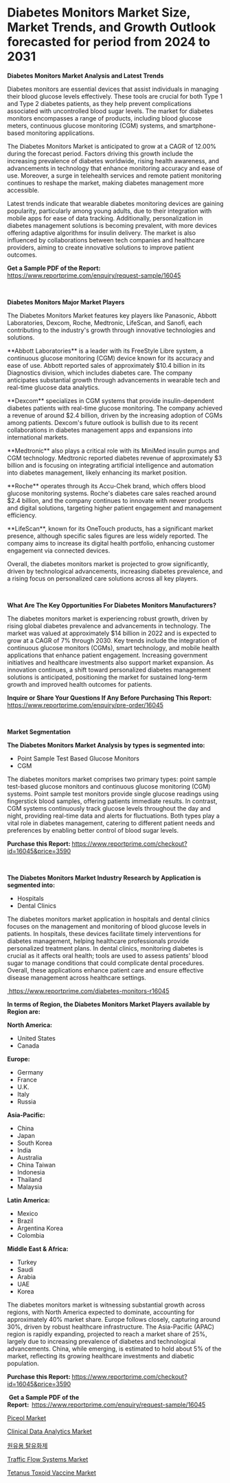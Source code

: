 <p><h1>Diabetes Monitors Market Size, Market Trends, and Growth Outlook forecasted for period from 2024 to 2031</h1></p><p><strong>Diabetes Monitors Market Analysis and Latest Trends</strong></p>
<p><p>Diabetes monitors are essential devices that assist individuals in managing their blood glucose levels effectively. These tools are crucial for both Type 1 and Type 2 diabetes patients, as they help prevent complications associated with uncontrolled blood sugar levels. The market for diabetes monitors encompasses a range of products, including blood glucose meters, continuous glucose monitoring (CGM) systems, and smartphone-based monitoring applications.</p><p>The Diabetes Monitors Market is anticipated to grow at a CAGR of 12.00% during the forecast period. Factors driving this growth include the increasing prevalence of diabetes worldwide, rising health awareness, and advancements in technology that enhance monitoring accuracy and ease of use. Moreover, a surge in telehealth services and remote patient monitoring continues to reshape the market, making diabetes management more accessible.</p><p>Latest trends indicate that wearable diabetes monitoring devices are gaining popularity, particularly among young adults, due to their integration with mobile apps for ease of data tracking. Additionally, personalization in diabetes management solutions is becoming prevalent, with more devices offering adaptive algorithms for insulin delivery. The market is also influenced by collaborations between tech companies and healthcare providers, aiming to create innovative solutions to improve patient outcomes.</p></p>
<p><strong>Get a Sample PDF of the Report:&nbsp;</strong> <a href="https://www.reportprime.com/enquiry/request-sample/16045">https://www.reportprime.com/enquiry/request-sample/16045</a></p>
<p>&nbsp;</p>
<p><strong>Diabetes Monitors Major Market Players</strong></p>
<p><p>The Diabetes Monitors Market features key players like Panasonic, Abbott Laboratories, Dexcom, Roche, Medtronic, LifeScan, and Sanofi, each contributing to the industry's growth through innovative technologies and solutions.</p><p>**Abbott Laboratories** is a leader with its FreeStyle Libre system, a continuous glucose monitoring (CGM) device known for its accuracy and ease of use. Abbott reported sales of approximately $10.4 billion in its Diagnostics division, which includes diabetes care. The company anticipates substantial growth through advancements in wearable tech and real-time glucose data analytics.</p><p>**Dexcom** specializes in CGM systems that provide insulin-dependent diabetes patients with real-time glucose monitoring. The company achieved a revenue of around $2.4 billion, driven by the increasing adoption of CGMs among patients. Dexcom's future outlook is bullish due to its recent collaborations in diabetes management apps and expansions into international markets.</p><p>**Medtronic** also plays a critical role with its MiniMed insulin pumps and CGM technology. Medtronic reported diabetes revenue of approximately $3 billion and is focusing on integrating artificial intelligence and automation into diabetes management, likely enhancing its market position.</p><p>**Roche** operates through its Accu-Chek brand, which offers blood glucose monitoring systems. Roche's diabetes care sales reached around $2.4 billion, and the company continues to innovate with newer products and digital solutions, targeting higher patient engagement and management efficiency.</p><p>**LifeScan**, known for its OneTouch products, has a significant market presence, although specific sales figures are less widely reported. The company aims to increase its digital health portfolio, enhancing customer engagement via connected devices.</p><p>Overall, the diabetes monitors market is projected to grow significantly, driven by technological advancements, increasing diabetes prevalence, and a rising focus on personalized care solutions across all key players.</p></p>
<p>&nbsp;</p>
<p><strong>What Are The Key Opportunities For Diabetes Monitors Manufacturers?</strong></p>
<p><p>The diabetes monitors market is experiencing robust growth, driven by rising global diabetes prevalence and advancements in technology. The market was valued at approximately $14 billion in 2022 and is expected to grow at a CAGR of 7% through 2030. Key trends include the integration of continuous glucose monitors (CGMs), smart technology, and mobile health applications that enhance patient engagement. Increasing government initiatives and healthcare investments also support market expansion. As innovation continues, a shift toward personalized diabetes management solutions is anticipated, positioning the market for sustained long-term growth and improved health outcomes for patients.</p></p>
<p><strong>Inquire or Share Your Questions If Any Before Purchasing This Report:</strong> <a href="https://www.reportprime.com/enquiry/pre-order/16045">https://www.reportprime.com/enquiry/pre-order/16045</a></p>
<p>&nbsp;</p>
<p><strong>Market Segmentation</strong></p>
<p><strong>The Diabetes Monitors Market Analysis by types is segmented into:</strong></p>
<p><ul><li>Point Sample Test Based Glucose Monitors</li><li>CGM</li></ul></p>
<p><p>The diabetes monitors market comprises two primary types: point sample test-based glucose monitors and continuous glucose monitoring (CGM) systems. Point sample test monitors provide single glucose readings using fingerstick blood samples, offering patients immediate results. In contrast, CGM systems continuously track glucose levels throughout the day and night, providing real-time data and alerts for fluctuations. Both types play a vital role in diabetes management, catering to different patient needs and preferences by enabling better control of blood sugar levels.</p></p>
<p><strong>Purchase this Report:&nbsp;</strong><a href="https://www.reportprime.com/checkout?id=16045&price=3590">https://www.reportprime.com/checkout?id=16045&price=3590</a></p>
<p>&nbsp;</p>
<p><strong>The Diabetes Monitors Market Industry Research by Application is segmented into:</strong></p>
<p><ul><li>Hospitals</li><li>Dental Clinics</li></ul></p>
<p><p>The diabetes monitors market application in hospitals and dental clinics focuses on the management and monitoring of blood glucose levels in patients. In hospitals, these devices facilitate timely interventions for diabetes management, helping healthcare professionals provide personalized treatment plans. In dental clinics, monitoring diabetes is crucial as it affects oral health; tools are used to assess patients' blood sugar to manage conditions that could complicate dental procedures. Overall, these applications enhance patient care and ensure effective disease management across healthcare settings.</p></p>
<p><a href="https://www.reportprime.com/diabetes-monitors-r16045">&nbsp;https://www.reportprime.com/diabetes-monitors-r16045</a></p>
<p><strong>In terms of Region, the Diabetes Monitors Market Players available by Region are:</strong></p>
<p>
    <p> <strong> North America: </strong>
        <ul>
            <li>United States</li>
            <li>Canada</li>
        </ul>
        </p> 
    <p> <strong> Europe: </strong>
        <ul>
            <li>Germany</li>
            <li>France</li>
            <li>U.K.</li>
            <li>Italy</li>
            <li>Russia</li>
        </ul>
        </p> 
    <p> <strong> Asia-Pacific: </strong>
        <ul>
            <li>China</li>
            <li>Japan</li>
            <li>South Korea</li>
            <li>India</li>
            <li>Australia</li>
            <li>China Taiwan</li>
            <li>Indonesia</li>
            <li>Thailand</li>
            <li>Malaysia</li>
        </ul>
        </p> 
    <p> <strong> Latin America: </strong>
        <ul>
            <li>Mexico</li>
            <li>Brazil</li>
            <li>Argentina Korea</li>
            <li>Colombia</li>
        </ul>
        </p> 
    <p> <strong> Middle East & Africa: </strong>
        <ul>
            <li>Turkey</li>
            <li>Saudi</li>
            <li>Arabia</li>
            <li>UAE</li>
            <li>Korea</li>
        </ul>
    </p>
    </p>
<p><p>The diabetes monitors market is witnessing substantial growth across regions, with North America expected to dominate, accounting for approximately 40% market share. Europe follows closely, capturing around 30%, driven by robust healthcare infrastructure. The Asia-Pacific (APAC) region is rapidly expanding, projected to reach a market share of 25%, largely due to increasing prevalence of diabetes and technological advancements. China, while emerging, is estimated to hold about 5% of the market, reflecting its growing healthcare investments and diabetic population.</p></p>
<p><strong>Purchase this Report: </strong><a href="https://www.reportprime.com/checkout?id=16045&price=3590">https://www.reportprime.com/checkout?id=16045&price=3590</a></p>
<p>&nbsp;<strong>Get a Sample PDF of the Report:&nbsp;&nbsp;</strong><a href="https://www.reportprime.com/enquiry/request-sample/16045">https://www.reportprime.com/enquiry/request-sample/16045</a></p>
<p><strong></strong></p>
<p><p><a href="https://medium.com/@minervawunsch/strategic-roadmap-global-piceol-market-insights-and-opportunities-2024-2031-b55691d5f63c">Piceol Market</a></p><p><a href="https://github.com/CliffMedina6/Market-Research-Report-List-6/blob/main/clinical-data-analytics-market.md">Clinical Data Analytics Market</a></p><p><a href="https://medium.com/@chongespinoza76/%EC%84%B8%EA%B3%84-demulsifying-agent-for-crude-oil-market-%EC%9D%80-2024%EC%97%90%EC%84%9C-2031%EB%A1%9C-%EC%97%B0%ED%8F%89%EA%B7%A0-%EC%A6%9D%EA%B0%80%EC%9C%A8%EC%9D%84-%EB%B3%B4%EC%9D%BC-%EA%B2%83%EC%9C%BC%EB%A1%9C-%EC%98%88%EC%83%81%EB%90%A9%EB%8B%88%EB%8B%A4-b2af19698246">원유용 탈유화제</a></p><p><a href="https://issuu.com/reportprime-2/docs/traffic-flow-systems-market-size-20_268b945df427e5">Traffic Flow Systems Market</a></p><p><a href="https://www.linkedin.com/pulse/tetanus-toxoid-vaccine-market-overview-global-trends-future-xjt3e?trackingId=6R%2BuWhAWSkaO6X%2FdmkPjCw%3D%3D">Tetanus Toxoid Vaccine Market</a></p></p>
